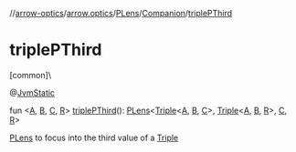 //[arrow-optics](../../../../index.md)/[arrow.optics](../../index.md)/[PLens](../index.md)/[Companion](index.md)/[triplePThird](triple-p-third.md)

# triplePThird

[common]\

@[JvmStatic](https://kotlinlang.org/api/latest/jvm/stdlib/kotlin.jvm/-jvm-static/index.html)

fun &lt;[A](triple-p-third.md), [B](triple-p-third.md), [C](triple-p-third.md), [R](triple-p-third.md)&gt; [triplePThird](triple-p-third.md)(): [PLens](../index.md)&lt;[Triple](https://kotlinlang.org/api/latest/jvm/stdlib/kotlin/-triple/index.html)&lt;[A](triple-p-third.md), [B](triple-p-third.md), [C](triple-p-third.md)&gt;, [Triple](https://kotlinlang.org/api/latest/jvm/stdlib/kotlin/-triple/index.html)&lt;[A](triple-p-third.md), [B](triple-p-third.md), [R](triple-p-third.md)&gt;, [C](triple-p-third.md), [R](triple-p-third.md)&gt;

[PLens](../index.md) to focus into the third value of a [Triple](https://kotlinlang.org/api/latest/jvm/stdlib/kotlin/-triple/index.html)
